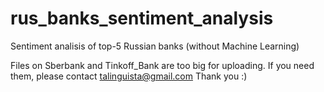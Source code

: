 # rus_banks_sentiment_analysis
Sentiment analisis of top-5 Russian banks (without Machine Learning)

Files on Sberbank and Tinkoff_Bank are too big for uploading. If you need them, please contact talinguista@gmail.com
Thank you :)
